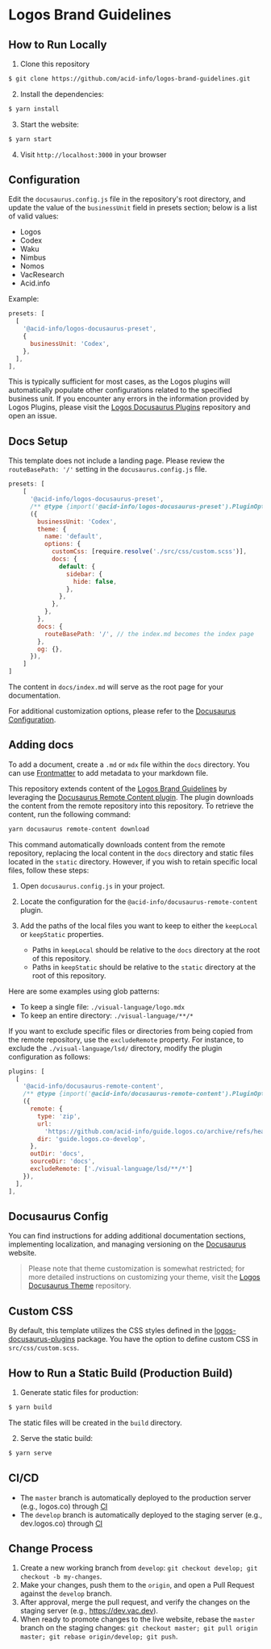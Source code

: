 # Logos Brand Guidelines



## How to Run Locally

1. Clone this repository
```bash
$ git clone https://github.com/acid-info/logos-brand-guidelines.git
```

2. Install the dependencies:
```bash
$ yarn install
```

3. Start the website:
```bash
$ yarn start
```

4. Visit `http://localhost:3000` in your browser


## Configuration
Edit the `docusaurus.config.js` file in the repository's root directory, and update the value of the `businessUnit` field in presets section; below is a list of valid values:
- Logos
- Codex
- Waku
- Nimbus
- Nomos
- VacResearch
- Acid.info

Example:
```js
presets: [
  [
    '@acid-info/logos-docusaurus-preset',
    {
      businessUnit: 'Codex',
    },
  ],
],
```

This is typically sufficient for most cases, as the Logos plugins will automatically populate other configurations related to the specified business unit. If you encounter any errors in the information provided by Logos Plugins, please visit the [Logos Docusaurus Plugins](https://github.com/acid-info/logos-docusaurus-plugins) repository and open an issue.


## Docs Setup

This template does not include a landing page. Please review the `routeBasePath: '/'` setting in the `docusaurus.config.js` file.

```js
presets: [
    [
      '@acid-info/logos-docusaurus-preset',
      /** @type {import('@acid-info/logos-docusaurus-preset').PluginOptions} */
      ({
        businessUnit: 'Codex',
        theme: {
          name: 'default',
          options: {
            customCss: [require.resolve('./src/css/custom.scss')],
            docs: {
              default: {
                sidebar: {
                  hide: false,
                },
              },
            },
          },
        },
        docs: {
          routeBasePath: '/', // the index.md becomes the index page
        },
        og: {},
      }),
    ]
]
```

The content in `docs/index.md` will serve as the root page for your documentation.

For additional customization options, please refer to the [Docusaurus Configuration](https://docusaurus.io/docs/configuration).


## Adding docs

To add a document, create a `.md` or `mdx` file within the `docs` directory. You can use [Frontmatter](https://docusaurus.io/docs/markdown-features#front-matter) to add metadata to your markdown file.

This repository extends content of the [Logos Brand Guidelines](https://github.com/acid-info/guide.logos.co) by leveraging the [Docusaurus Remote Content plugin](https://github.com/acid-info/logos-docusaurus-plugins/tree/main/packages/docusaurus-remote-content). The plugin downloads the content from the remote repository into this repository. To retrieve the content, run the following command:

```bash
yarn docusaurus remote-content download
```

This command automatically downloads content from the remote repository, replacing the local content in the `docs` directory and static files located in the `static` directory. However, if you wish to retain specific local files, follow these steps:

1. Open `docusaurus.config.js` in your project.

2. Locate the configuration for the `@acid-info/docusaurus-remote-content` plugin.

3. Add the paths of the local files you want to keep to either the `keepLocal` or `keepStatic` properties.

   - Paths in `keepLocal` should be relative to the `docs` directory at the root of this repository.
   - Paths in `keepStatic` should be relative to the `static` directory at the root of this repository.

Here are some examples using glob patterns:

- To keep a single file: `./visual-language/logo.mdx`
- To keep an entire directory: `./visual-language/**/*`

If you want to exclude specific files or directories from being copied from the remote repository, use the `excludeRemote` property. For instance, to exclude the `./visual-language/lsd/` directory, modify the plugin configuration as follows:

```javascript
plugins: [
  [
    '@acid-info/docusaurus-remote-content',
    /** @type {import('@acid-info/docusaurus-remote-content').PluginOptions} */
    ({
      remote: {
        type: 'zip',
        url:
          'https://github.com/acid-info/guide.logos.co/archive/refs/heads/develop.zip',
        dir: 'guide.logos.co-develop',
      },
      outDir: 'docs',
      sourceDir: 'docs',
      excludeRemote: ['./visual-language/lsd/**/*']
    }),
  ],
],
```

## Docusaurus Config

You can find instructions for adding additional documentation sections, implementing localization, and managing versioning on the [Docusaurus](https://docusaurus.io/docs) website.

> Please note that theme customization is somewhat restricted; for more detailed instructions on customizing your theme, visit the [Logos Docusaurus Theme](https://github.com/acid-info/logos-docusaurus-plugins/tree/main/packages/logos-docusaurus-theme/) repository.


## Custom CSS

By default, this template utilizes the CSS styles defined in the [logos-docusaurus-plugins](https://github.com/acid-info/logos-docusaurus-plugins/tree/main/packages/logos-docusaurus-theme/src/client/css) package. You have the option to define custom CSS in `src/css/custom.scss`.


## How to Run a Static Build (Production Build)

1. Generate static files for production:

```bash
$ yarn build
```

The static files will be created in the `build` directory.

2. Serve the static build:

```bash
$ yarn serve
```


## CI/CD

- The `master` branch is automatically deployed to the production server (e.g., logos.co) through [CI](https://ci.infra.status.im)
- The `develop` branch is automatically deployed to the staging server (e.g., dev.logos.co) through [CI](https://ci.infra.status.im)


## Change Process

1. Create a new working branch from `develop`: `git checkout develop; git checkout -b my-changes`.
2. Make your changes, push them to the `origin`, and open a Pull Request against the `develop` branch.
3. After approval, merge the pull request, and verify the changes on the staging server (e.g., https://dev.vac.dev).
4. When ready to promote changes to the live website, rebase the `master` branch on the staging changes: `git checkout master; git pull origin master; git rebase origin/develop; git push`.
